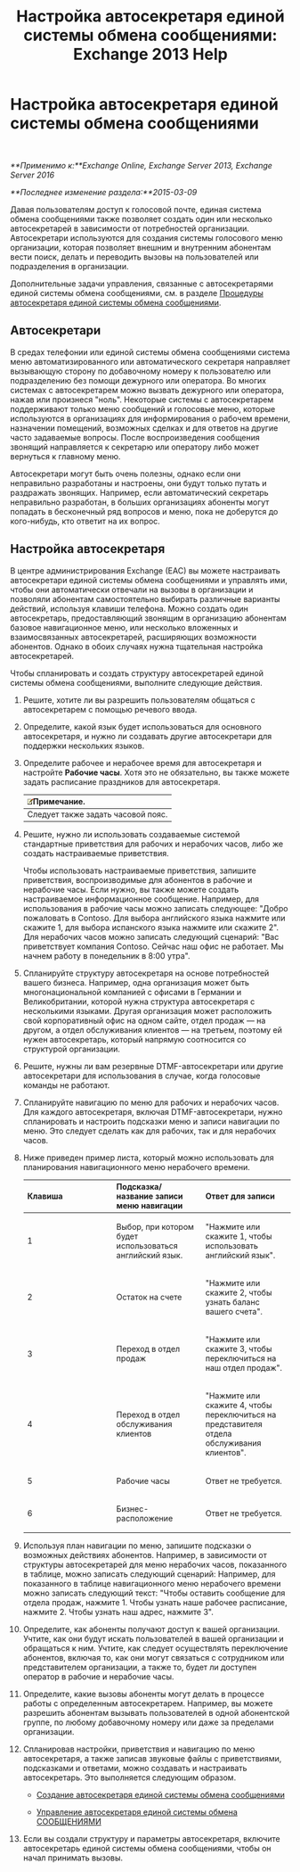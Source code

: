 ﻿---
title: 'Настройка автосекретаря единой системы обмена сообщениями: Exchange 2013 Help'
TOCTitle: Настройка автосекретаря единой системы обмена сообщениями
ms:assetid: 0a3492f8-8aba-4904-96fd-6e023175012a
ms:mtpsurl: https://technet.microsoft.com/ru-ru/library/JJ673508(v=EXCHG.150)
ms:contentKeyID: 50487449
ms.date: 04/30/2018
mtps_version: v=EXCHG.150
ms.translationtype: HT
---

# Настройка автосекретаря единой системы обмена сообщениями

 

_**Применимо к:**Exchange Online, Exchange Server 2013, Exchange Server 2016_

_**Последнее изменение раздела:**2015-03-09_

Давая пользователям доступ к голосовой почте, единая система обмена сообщениями также позволяет создать один или несколько автосекретарей в зависимости от потребностей организации. Автосекретари используются для создания системы голосового меню организации, которая позволяет внешним и внутренним абонентам вести поиск, делать и переводить вызовы на пользователей или подразделения в организации.

Дополнительные задачи управления, связанные с автосекретарями единой системы обмена сообщениями, см. в разделе [Процедуры автосекретаря единой системы обмена сообщениями](um-auto-attendant-procedures-exchange-2013-help.md).

## Автосекретари

В средах телефонии или единой системы обмена сообщениями система меню автоматизированного или автоматического секретаря направляет вызывающую сторону по добавочному номеру к пользователю или подразделению без помощи дежурного или оператора. Во многих системах с автосекретарем можно вызвать дежурного или оператора, нажав или произнеся "ноль". Некоторые системы с автосекретарем поддерживают только меню сообщений и голосовые меню, которые используются в организациях для информирования о рабочем времени, назначении помещений, возможных сделках и для ответов на другие часто задаваемые вопросы. После воспроизведения сообщения звонящий направляется к секретарю или оператору либо может вернуться к главному меню.

Автосекретари могут быть очень полезны, однако если они неправильно разработаны и настроены, они будут только путать и раздражать звонящих. Например, если автоматический секретарь неправильно разработан, в больших организациях абоненты могут попадать в бесконечный ряд вопросов и меню, пока не доберутся до кого-нибудь, кто ответит на их вопрос.

## Настройка автосекретаря

В центре администрирования Exchange (EAC) вы можете настраивать автосекретари единой системы обмена сообщениями и управлять ими, чтобы они автоматически отвечали на вызовы в организации и позволяли абонентам самостоятельно выбирать различные варианты действий, используя клавиши телефона. Можно создать один автосекретарь, предоставляющий звонящим в организацию абонентам базовое навигационное меню, или несколько вложенных и взаимосвязанных автосекретарей, расширяющих возможности абонентов. Однако в обоих случаях нужна тщательная настройка автосекретарей.

Чтобы спланировать и создать структуру автосекретарей единой системы обмена сообщениями, выполните следующие действия.

1.  Решите, хотите ли вы разрешить пользователям общаться с автосекретарем с помощью речевого ввода.

2.  Определите, какой язык будет использоваться для основного автосекретаря, и нужно ли создавать другие автосекретари для поддержки нескольких языков.

3.  Определите рабочее и нерабочее время для автосекретаря и настройте **Рабочие часы**. Хотя это не обязательно, вы также можете задать расписание праздников для автосекретаря.
    
    <table>
    <thead>
    <tr class="header">
    <th><img src="images/JJ126620.note(EXCHG.150).gif" title="Примечание" alt="Примечание" />Примечание.</th>
    </tr>
    </thead>
    <tbody>
    <tr class="odd">
    <td>Следует также задать часовой пояс.</td>
    </tr>
    </tbody>
    </table>


4.  Решите, нужно ли использовать создаваемые системой стандартные приветствия для рабочих и нерабочих часов, либо же создать настраиваемые приветствия.
    
    Чтобы использовать настраиваемые приветствия, запишите приветствия, воспроизводимые для абонентов в рабочие и нерабочие часы. Если нужно, вы также можете создать настраиваемое информационное сообщение. Например, для использования в рабочие часы можно записать следующее: "Добро пожаловать в Contoso. Для выбора английского языка нажмите или скажите 1, для выбора испанского языка нажмите или скажите 2". Для нерабочих часов можно записать следующий сценарий: "Вас приветствует компания Contoso. Сейчас наш офис не работает. Мы начнем работу в понедельник в 8:00 утра".

5.  Спланируйте структуру автосекретаря на основе потребностей вашего бизнеса. Например, одна организация может быть многонациональной компанией с офисами в Германии и Великобритании, которой нужна структура автосекретаря с несколькими языками. Другая организация может расположить свой корпоративный офис на одном сайте, отдел продаж — на другом, а отдел обслуживания клиентов — на третьем, поэтому ей нужен автосекретарь, который напрямую соотносится со структурой организации.

6.  Решите, нужны ли вам резервные DTMF-автосекретари или другие автосекретари для использования в случае, когда голосовые команды не работают.

7.  Спланируйте навигацию по меню для рабочих и нерабочих часов. Для каждого автосекретаря, включая DTMF-автосекретари, нужно спланировать и настроить подсказки меню и записи навигации по меню. Это следует сделать как для рабочих, так и для нерабочих часов.

8.  Ниже приведен пример листа, который можно использовать для планирования навигационного меню нерабочего времени.
    
    
    <table>
    <colgroup>
    <col style="width: 33%" />
    <col style="width: 33%" />
    <col style="width: 33%" />
    </colgroup>
    <thead>
    <tr class="header">
    <th><strong>Клавиша</strong></th>
    <th><strong>Подсказка/название записи меню навигации</strong></th>
    <th><strong>Ответ для записи</strong></th>
    </tr>
    </thead>
    <tbody>
    <tr class="odd">
    <td><p>1</p></td>
    <td><p>Выбор, при котором будет использоваться английский язык.</p></td>
    <td><p>&quot;Нажмите или скажите 1, чтобы использовать английский язык&quot;.</p></td>
    </tr>
    <tr class="even">
    <td><p>2</p></td>
    <td><p>Остаток на счете</p></td>
    <td><p>&quot;Нажмите или скажите 2, чтобы узнать баланс вашего счета&quot;.</p></td>
    </tr>
    <tr class="odd">
    <td><p>3</p></td>
    <td><p>Переход в отдел продаж</p></td>
    <td><p>&quot;Нажмите или скажите 3, чтобы переключиться на наш отдел продаж&quot;.</p></td>
    </tr>
    <tr class="even">
    <td><p>4</p></td>
    <td><p>Переход в отдел обслуживания клиентов</p></td>
    <td><p>&quot;Нажмите или скажите 4, чтобы переключиться на представителя отдела обслуживания клиентов&quot;.</p></td>
    </tr>
    <tr class="odd">
    <td><p>5</p></td>
    <td><p>Рабочие часы</p></td>
    <td><p>Ответ не требуется.</p></td>
    </tr>
    <tr class="even">
    <td><p>6</p></td>
    <td><p>Бизнес-расположение</p></td>
    <td><p>Ответ не требуется.</p></td>
    </tr>
    </tbody>
    </table>


9.  Используя план навигации по меню, запишите подсказки о возможных действиях абонентов. Например, в зависимости от структуры автосекретарей для меню нерабочих часов, показанного в таблице, можно записать следующий сценарий: Например, для показанного в таблице навигационного меню нерабочего времени можно записать следующий текст: "Чтобы оставить сообщение для отдела продаж, нажмите 1. Чтобы узнать наше рабочее расписание, нажмите 2. Чтобы узнать наш адрес, нажмите 3".

10. Определите, как абоненты получают доступ к вашей организации. Учтите, как они будут искать пользователей в вашей организации и обращаться к ним. Учтите, как следует осуществлять переключение абонентов, включая то, как они могут связаться с сотрудником или представителем организации, а также то, будет ли доступен оператор в рабочие и нерабочие часы.

11. Определите, какие вызовы абоненты могут делать в процессе работы с определенным автосекретарем. Например, вы можете разрешить абонентам вызывать пользователей в одной абонентской группе, по любому добавочному номеру или даже за пределами организации.

12. Спланировав настройки, приветствия и навигацию по меню автосекретаря, а также записав звуковые файлы с приветствиями, подсказками и ответами, можно создавать и настраивать автосекретарь. Это выполняется следующим образом.
    
      - [Создание автосекретаря единой системы обмена сообщениями](create-a-um-auto-attendant-exchange-2013-help.md)
    
      - [Управление автосекретаря единой системы обмена СООБЩЕНИЯМИ](manage-a-um-auto-attendant-exchange-2013-help.md)

13. Если вы создали структуру и параметры автосекретаря, включите автосекретарь единой системы обмена сообщениями, чтобы он начал принимать вызовы.

